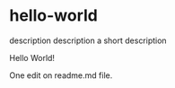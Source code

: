 # hello-world
description description a short description

Hello World!

One edit on readme.md file.
